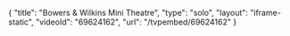 {
    "title": "Bowers & Wilkins Mini Theatre",
    "type": "solo",
    "layout": "iframe-static",
    "videoId": "69624162",
    "url": "\/tvpembed\/69624162"
}